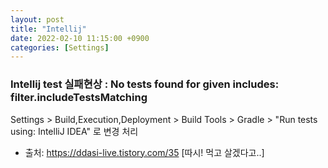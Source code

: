 ```yaml
---
layout: post
title: "Intellij"
date: 2022-02-10 11:15:00 +0900
categories: [Settings]
---
```


### Intellij test 실패현상 :  No tests found for given includes: filter.includeTestsMatching 
Settings > Build,Execution,Deployment > Build Tools > Gradle > "Run tests using:  IntelliJ IDEA" 로 변경 처리

-  출처: https://ddasi-live.tistory.com/35 [따시! 먹고 살겠다고..] 
